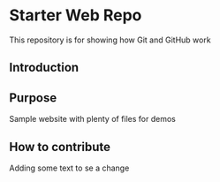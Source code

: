 # Starter Web Repo

This repository is for showing how Git and GitHub work

## Introduction

## Purpose

Sample website with plenty of files for demos

## How to contribute
Adding some text to se a change
